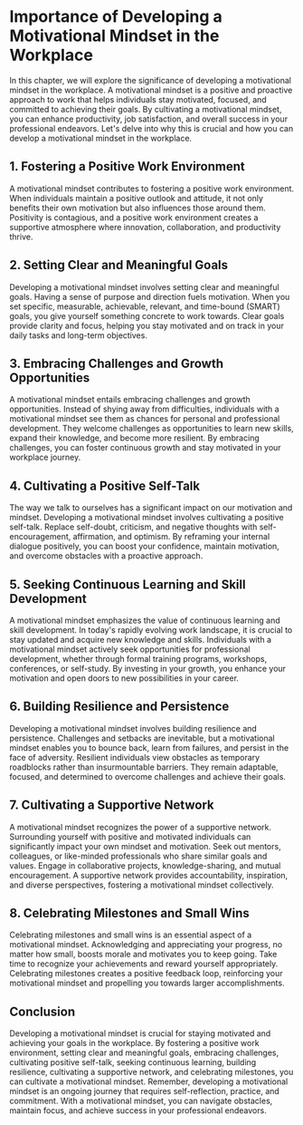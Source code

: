 # Importance of Developing a Motivational Mindset in the Workplace

In this chapter, we will explore the significance of developing a motivational mindset in the workplace. A motivational mindset is a positive and proactive approach to work that helps individuals stay motivated, focused, and committed to achieving their goals. By cultivating a motivational mindset, you can enhance productivity, job satisfaction, and overall success in your professional endeavors. Let's delve into why this is crucial and how you can develop a motivational mindset in the workplace.

## 1\. Fostering a Positive Work Environment

A motivational mindset contributes to fostering a positive work environment. When individuals maintain a positive outlook and attitude, it not only benefits their own motivation but also influences those around them. Positivity is contagious, and a positive work environment creates a supportive atmosphere where innovation, collaboration, and productivity thrive.

## 2\. Setting Clear and Meaningful Goals

Developing a motivational mindset involves setting clear and meaningful goals. Having a sense of purpose and direction fuels motivation. When you set specific, measurable, achievable, relevant, and time-bound (SMART) goals, you give yourself something concrete to work towards. Clear goals provide clarity and focus, helping you stay motivated and on track in your daily tasks and long-term objectives.

## 3\. Embracing Challenges and Growth Opportunities

A motivational mindset entails embracing challenges and growth opportunities. Instead of shying away from difficulties, individuals with a motivational mindset see them as chances for personal and professional development. They welcome challenges as opportunities to learn new skills, expand their knowledge, and become more resilient. By embracing challenges, you can foster continuous growth and stay motivated in your workplace journey.

## 4\. Cultivating a Positive Self-Talk

The way we talk to ourselves has a significant impact on our motivation and mindset. Developing a motivational mindset involves cultivating a positive self-talk. Replace self-doubt, criticism, and negative thoughts with self-encouragement, affirmation, and optimism. By reframing your internal dialogue positively, you can boost your confidence, maintain motivation, and overcome obstacles with a proactive approach.

## 5\. Seeking Continuous Learning and Skill Development

A motivational mindset emphasizes the value of continuous learning and skill development. In today's rapidly evolving work landscape, it is crucial to stay updated and acquire new knowledge and skills. Individuals with a motivational mindset actively seek opportunities for professional development, whether through formal training programs, workshops, conferences, or self-study. By investing in your growth, you enhance your motivation and open doors to new possibilities in your career.

## 6\. Building Resilience and Persistence

Developing a motivational mindset involves building resilience and persistence. Challenges and setbacks are inevitable, but a motivational mindset enables you to bounce back, learn from failures, and persist in the face of adversity. Resilient individuals view obstacles as temporary roadblocks rather than insurmountable barriers. They remain adaptable, focused, and determined to overcome challenges and achieve their goals.

## 7\. Cultivating a Supportive Network

A motivational mindset recognizes the power of a supportive network. Surrounding yourself with positive and motivated individuals can significantly impact your own mindset and motivation. Seek out mentors, colleagues, or like-minded professionals who share similar goals and values. Engage in collaborative projects, knowledge-sharing, and mutual encouragement. A supportive network provides accountability, inspiration, and diverse perspectives, fostering a motivational mindset collectively.

## 8\. Celebrating Milestones and Small Wins

Celebrating milestones and small wins is an essential aspect of a motivational mindset. Acknowledging and appreciating your progress, no matter how small, boosts morale and motivates you to keep going. Take time to recognize your achievements and reward yourself appropriately. Celebrating milestones creates a positive feedback loop, reinforcing your motivational mindset and propelling you towards larger accomplishments.

## Conclusion

Developing a motivational mindset is crucial for staying motivated and achieving your goals in the workplace. By fostering a positive work environment, setting clear and meaningful goals, embracing challenges, cultivating positive self-talk, seeking continuous learning, building resilience, cultivating a supportive network, and celebrating milestones, you can cultivate a motivational mindset. Remember, developing a motivational mindset is an ongoing journey that requires self-reflection, practice, and commitment. With a motivational mindset, you can navigate obstacles, maintain focus, and achieve success in your professional endeavors.
